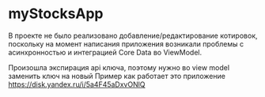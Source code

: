 # myStocksApp
В проекте не было реализовано добавление/редактирование котировок, поскольку на момент написания приложения возникали проблемы с асинхронностью и интеграцией Core Data во ViewModel.

Произошла экспирация api ключа, поэтому нужно во view model заменить ключ на новый
Пример как работает это приложение https://disk.yandex.ru/i/5a4F45aDxvONlQ
